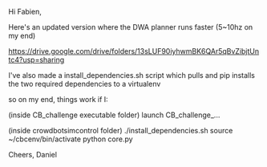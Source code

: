 Hi Fabien,

Here's an updated version where the DWA planner runs faster (5~10hz on my end)

https://drive.google.com/drive/folders/13sLUF90iyhwmBK6QAr5qBvZibjtUntc4?usp=sharing

I've also made a install_dependencies.sh script which pulls and pip installs the two required dependencies to a virtualenv

so on my end, things work if I:

(inside CB_challenge executable folder)
launch CB_challenge_...

(inside crowdbotsimcontrol folder)
./install_dependencies.sh
source ~/cbcenv/bin/activate
python core.py

Cheers,
Daniel
